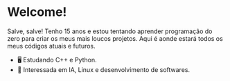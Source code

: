 # Welcome!

Salve, salve! Tenho 15 anos e estou tentando aprender programação do zero para criar os meus mais loucos projetos. Aqui é aonde estará todos os meus códigos atuais e futuros.

- 🖥️ Estudando C++ e Python.
- 👾 Interessada em IA, Linux e desenvolvimento de softwares.


